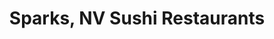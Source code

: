 ---
layout: city
title: Sparks, NV Sushi Restaurants
permalink: /nevada/sparks/
stateAbbr: NV
stateName: Nevada
cityName: Sparks
---